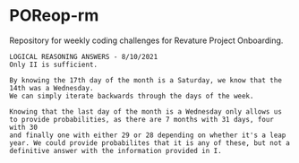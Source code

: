 # POReop-rm

Repository for weekly coding challenges for Revature Project Onboarding.

    LOGICAL REASONING ANSWERS - 8/10/2021
    Only II is sufficient.

    By knowing the 17th day of the month is a Saturday, we know that the 14th was a Wednesday.
    We can simply iterate backwards through the days of the week.

    Knowing that the last day of the month is a Wednesday only allows us to provide probabilities, as there are 7 months with 31 days, four with 30
    and finally one with either 29 or 28 depending on whether it's a leap year. We could provide probabilites that it is any of these, but not a
    definitive answer with the information provided in I.
